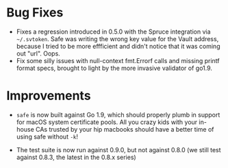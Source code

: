 # Bug Fixes

- Fixes a regression introduced in 0.5.0 with the Spruce
  integration via `~/.svtoken`.  Safe was writing the wrong key
  value for the Vault address, because I tried to be more
  effficient and didn't notice that it was coming out "url".
  Oops.
- Fix some silly issues with null-context fmt.Errorf calls and
  missing printf format specs, brought to light by the more
  invasive validator of go1.9.

# Improvements

- `safe` is now built against Go 1.9, which should properly plumb
  in support for macOS system certificate pools.  All you crazy
  kids with your in-house CAs trusted by your hip macbooks should
  have a better time of using safe without `-k`!

- The test suite is now run against 0.9.0, but not against 0.8.0
  (we still test against 0.8.3, the latest in the 0.8.x series)
